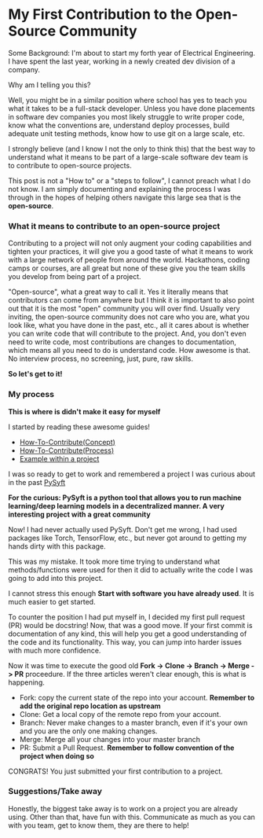 # My First Contribution to the __Open-Source Community__

Some Background: I'm about to start my forth year of Electrical Engineering. I have spent the last year, working in a newly created dev division of a company.

Why am I telling you this?

Well, you might be in a similar position where school has yes to teach you what it takes to be a full-stack developer. Unless you have done placements in software dev companies you most likely struggle to write proper code, know what the conventions are, understand deploy processes, build adequate unit testing methods, know how to use git on a large scale, etc.

I strongly believe (and I know I not the only to think this) that the best way to understand what it means to be part of a large-scale software dev team is to contribute to open-source projects.

This post is not a "How to" or a "steps to follow", I cannot preach what I do not know. I am simply documenting and explaining the process I was through in the hopes of helping others navigate this large sea that is the __open-source__.

### What it means to contribute to an open-source project

Contributing to a project will not only augment your coding capabilities and tighten your practices, it will give you a good taste of what it means to work with a large network of people from around the world. Hackathons, coding camps or courses, are all great but none of these give you the team skills you develop from being part of a project.

"Open-source", what a great way to call it. Yes it literally means that contributors can come from anywhere but I think it is important to also point out that it is the most "open" community you will over find. Usually very inviting, the open-source community does not care who you are, what you look like, what you have done in the past, etc., all it cares about is whether you can write code that will contribute to the project. And, you don't even need to write code, most contributions are changes to documentation, which means all you need to do is understand code. How awesome is that. No interview process, no screening, just, pure, raw skills.

__So let's get to it!__

### My process

**This is where is didn't make it easy for myself**

I started by reading these awesome guides!<br>
- [How-To-Contribute(Concept)](https://opensource.guide/how-to-contribute/)
- [How-To-Contribute(Process)](https://github.com/Roshanjossey/first-contributions/blob/master/README.md)
- [Example within a project](https://github.com/PointCloudLibrary/pcl/wiki/A-step-by-step-guide-on-preparing-and-submitting-a-pull-request)

I was so ready to get to work and remembered a project I was curious about in the past [PySyft](https://github.com/OpenMined/PySyft)

__For the curious: PySyft is a python tool that allows you to run machine learning/deep learning models in a decentralized manner. A very interesting project with a great community__

Now! I had never actually used PySyft. Don't get me wrong, I had used packages like Torch, TensorFlow, etc., but never got around to getting my hands dirty with this package.<br>

This was my mistake. It took more time trying to understand what methods/functions were used for then it did to actually write the code I was going to add into this project. 

I cannot stress this enough **Start with software you have already used**. It is much easier to get started.

To counter the position I had put myself in, I decided my first pull request (PR) would be docstring! Now, that was a good move. If your first commit is documentation of any kind, this will help you get a good understanding of the code and its functionality. This way, you can jump into harder issues with much more confidence.

Now it was time to execute the good old __Fork -> Clone -> Branch -> Merge -> PR__ proceedure. If the three articles weren't clear enough, this is what is happening. 

- Fork: copy the current state of the repo into your account. __Remember to add the original repo location as upstream__
- Clone: Get a local copy of the remote repo from your account.
- Branch: Never make changes to a master branch, even if it's your own and you are the only one making changes.
- Merge: Merge all your changes into your master branch
- PR: Submit a Pull Request. __Remember to follow convention of the project when doing so__

CONGRATS! You just submitted your first contribution to a project.

### Suggestions/Take away
Honestly, the biggest take away is to work on a project you are already using.
Other than that, have fun with this. Communicate as much as you can with you team, get to know them, they are there to help!


 



